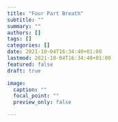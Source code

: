 ```yaml
---
title: "Four Part Breath"
subtitle: ""
summary: ""
authors: []
tags: []
categories: []
date: 2021-10-04T16:34:40+01:00
lastmod: 2021-10-04T16:34:40+01:00
featured: false
draft: true

image:
  caption: ""
  focal_point: ""
  preview_only: false

---
```

